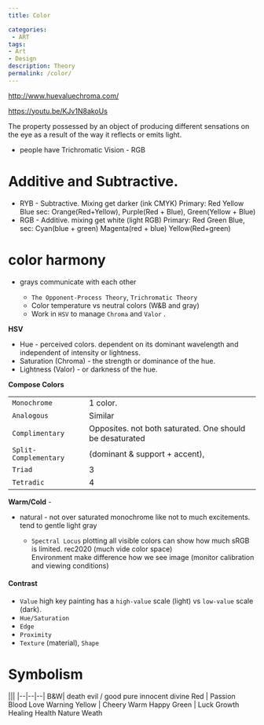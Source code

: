 ```yaml
---
title: Color

categories:
 - ART
tags:
- Art
- Design
description: Theory
permalink: /color/
---
```


http://www.huevaluechroma.com/


https://youtu.be/KJv1N8akoUs


The property possessed by an object of producing different sensations on the eye as a result of the way it reflects or emits light.


- people have Trichromatic Vision - RGB

# Additive and Subtractive.
- RYB - Subtractive. Mixing get darker (ink CMYK) Primary: Red Yellow Blue sec: Orange(Red+Yellow), Purple(Red + Blue), Green(Yellow + Blue)  
- RGB - Additive. mixing get white  (light RGB) Primary: Red Green Blue, sec: Cyan(blue + green) Magenta(red + blue) Yellow(Red+green)



# color harmony
- grays communicate with each other

   - `The Opponent-Process Theory`, `Trichromatic Theory`  
   - Color temperature  vs  neutral colors (W&B and gray)   
   - Work in `HSV` to manage `Chroma` and `Valor` .   

**HSV**   
- Hue - perceived colors. dependent on its dominant wavelength and independent of intensity or lightness.
- Saturation (Chroma) - the strength or dominance of the hue.  
- Lightness (Valor) -  or darkness of the hue.

**Compose Colors**

   || |
   |-|- |
   `Monochrome` | 1 color.
   `Analogous`| Similar
   `Complimentary` | Opposites.  not both saturated. One should be desaturated
   `Split-Complementary` | (dominant & support + accent),
   `Triad`  |3 |
   `Tetradic` | 4   

**Warm/Cold** -  

- natural - not over saturated monochrome like not to much excitements. tend to gentle light gray



   - `Spectral Locus` plotting all visible colors can show how much sRGB is limited. rec2020 (much vide color space)      
   Environment make difference how we see image  (monitor calibration and viewing conditions)  


#### Contrast   
- `Value` high key painting has a `high-value` scale (light) vs `low-value` scale (dark).  
- `Hue/Saturation`  
- `Edge`  
- `Proximity`  
- `Texture` (material), `Shape`

# Symbolism


|||
|--|--|--|
B&W| death evil / good pure innocent divine
Red | Passion Blood Love  Warning
Yellow  | Cheery Warm Happy
Green | Luck Growth Healing Health Nature Weath
